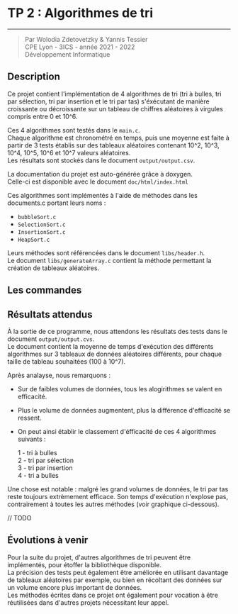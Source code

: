 # TP 2 : Algorithmes de tri
---

> Par Wolodia Zdetovetzky & Yannis Tessier        
> CPE Lyon - 3ICS - année 2021 - 2022     
> Développement Informatique

## Description

Ce projet contient l'implémentation de 4 algorithmes de tri (tri à bulles, tri par sélection,
tri par insertion et le tri par tas) s'éxécutant de manière croissante ou décroissante
sur un tableau de chiffres aléatoires à virgules compris entre 0 et 10^6.

Ces 4 algorithmes sont testés dans le `main.c`.     
Chaque algorithme est chronométré en temps, puis une moyenne est faite à partir de 3 tests établis sur des
tableaux aléatoires contenant 10^2, 10^3, 10^4, 10^5, 10^6 et 10^7 valeurs aléatoires.  
Les résultats sont stockés dans le document `output/output.csv`.

La documentation du projet est auto-générée grâce à doxygen.    
Celle-ci est disponible avec le document `doc/html/index.html`

Ces algorithmes sont implémentés à l'aide de méthodes dans les documents.c portant leurs noms : 
- `bubbleSort.c`
- `SelectionSort.c`
- `InsertionSort.c`
- `HeapSort.c`

Leurs méthodes sont référencées dans le document `libs/header.h`.    
Le document `libs/generateArray.c` contient la méthode permettant la création de tableaux aléatoires.         


## Les commandes

## Résultats attendus

À la sortie de ce programme, nous attendons les résultats des tests dans le document `output/output.cvs`.       
Le document contient la moyenne de temps d'exécution des différents algorithmes sur 3 tableaux de données
aléatoires différents, pour chaque taille de tableau souhaitées (100 à 10^7).       

Après analayse, nous remarquons :
- Sur de faibles volumes de données, tous les alogirithmes se valent en efficacité.
- Plus le volume de données augmentent, plus la différence d'efficacité se ressent.
- On peut ainsi établir le classement d'éfficacité de ces 4 algorithmes suivants :


     1 - tri à bulles   
     2 - tri par sélection   
     3 - tri par insertion   
     4 - tri a bulles   

Une chose est notable : malgré les grand volumes de données, le tri par tas reste toujours extrèmement efficace.
Son temps d'exécution n'explose pas, contrairement à toutes les autres méthodes (voir graphique ci-dessous).

// TODO

## Évolutions à venir

Pour la suite du projet, d'autres algorithmes de tri peuvent être implémentés, 
pour étoffer la bibliothèque disponible.        
La précision des tests peut également être améliorée en utilisant davantage de tableaux aléatoires par exemple,
ou bien en récoltant des données sur un volume encore plus important de données.        
Les méthodes écrites dans ce projet ont également pour vocation à être réutilisées
dans d'autres projets nécessitant leur appel.